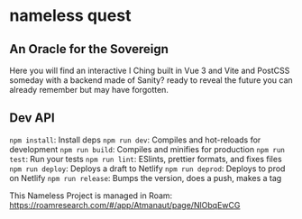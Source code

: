 # nameless quest

## An Oracle for the Sovereign

Here you will find an interactive I Ching
built in Vue 3 and Vite and PostCSS
someday with a backend made of Sanity?
ready to reveal the future
you can already remember
but may have forgotten.

## Dev API

`npm install`: Install deps
`npm run dev`: Compiles and hot-reloads for development
`npm run build`: Compiles and minifies for production
`npm run test`: Run your tests
`npm run lint`: ESlints, prettier formats, and fixes files
`npm run deploy`: Deploys a draft to Netlify
`npm run deprod`: Deploys to prod on Netlify
`npm run release`: Bumps the version, does a push, makes a tag

This Nameless Project is managed in Roam:
<https://roamresearch.com/#/app/Atmanaut/page/NlObqEwCG>
